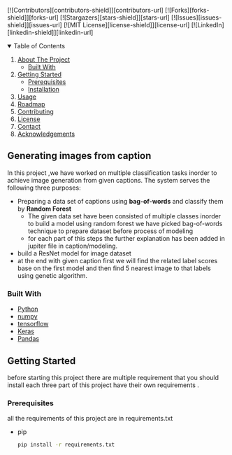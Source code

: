 <!--
*** Thanks for checking out the Best-README-Template. If you have a suggestion
*** that would make this better, please fork the repo and create a pull request
*** or simply open an issue with the tag "enhancement".
*** Thanks again! Now go create something AMAZING! :D
-->



<!-- PROJECT SHIELDS -->
<!--
*** I'm using markdown "reference style" links for readability.
*** Reference links are enclosed in brackets [ ] instead of parentheses ( ).
*** See the bottom of this document for the declaration of the reference variables
*** for contributors-url, forks-url, etc. This is an optional, concise syntax you may use.
*** https://www.markdownguide.org/basic-syntax/#reference-style-links
-->
[![Contributors][contributors-shield]][contributors-url]
[![Forks][forks-shield]][forks-url]
[![Stargazers][stars-shield]][stars-url]
[![Issues][issues-shield]][issues-url]
[![MIT License][license-shield]][license-url]
[![LinkedIn][linkedin-shield]][linkedin-url]




<!-- TABLE OF CONTENTS -->
<details open="open">
  <summary>Table of Contents</summary>
  <ol>
    <li>
      <a href="#about-the-project">About The Project</a>
      <ul>
        <li><a href="#built-with">Built With</a></li>
      </ul>
    </li>
    <li>
      <a href="#getting-started">Getting Started</a>
      <ul>
        <li><a href="#prerequisites">Prerequisites</a></li>
        <li><a href="#installation">Installation</a></li>
      </ul>
    </li>
    <li><a href="#usage">Usage</a></li>
    <li><a href="#roadmap">Roadmap</a></li>
    <li><a href="#contributing">Contributing</a></li>
    <li><a href="#license">License</a></li>
    <li><a href="#contact">Contact</a></li>
    <li><a href="#acknowledgements">Acknowledgements</a></li>
  </ol>
</details>



<!-- ABOUT THE PROJECT -->
## Generating images from caption

In this project ,we have worked on multiple classification tasks inorder to  achieve image generation from given captions.
The system serves the following three purposes:
* Preparing a data set of captions using **bag-of-words** and classify them by **Random Forest** 
    * The given data set have been consisted of multiple classes inorder to build a model using random forest we have picked bag-of-words technique to prepare dataset before process of modeling
    * for each part of this steps the further explanation has been added in jupiter file in caption/modeling.
* build a ResNet model for image dataset
* at the end with given caption first we will find the related label scores base on the first model and then find 5 nearest image to that labels using genetic algorithm. 
      
### Built With

* [Python](https://www.python.org)
* [numpy](https://numpy.org)
* [tensorflow](https://www.tensorflow.org)
* [Keras](https://keras.io)
* [Pandas](https://pandas.pydata.org)



<!-- GETTING STARTED -->
## Getting Started
before starting this project there are multiple requirement that you should install each three part of this project have their own requirements .
### Prerequisites
all the requirements of this project are in requirements.txt
* pip
  ```sh
  pip install -r requirements.txt
  ```

